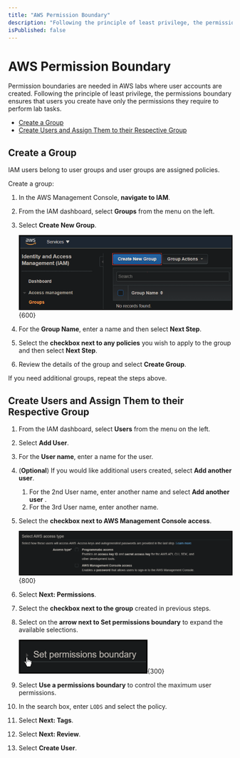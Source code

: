 ```yaml
---
title: "AWS Permission Boundary"
description: "Following the principle of least privilege, the permissions boundary ensures that users you create have only the permissions they require to perform lab tasks."
isPublished: false
---
```


# AWS Permission Boundary 

Permission boundaries are needed in AWS labs where user accounts are created.
Following the principle of least privilege, the permissions boundary ensures that users you create have only the permissions they require to perform lab tasks.  

- [Create a Group](#create-a-group)
- [Create Users and Assign Them to their Respective Group](#create-users-and-assign-them-to-their-respective-group)

## Create a Group

IAM users belong to user groups and user groups are assigned policies. 

Create a group: 

1. In the AWS Management Console, **navigate to IAM**. 
1. From the IAM dashboard, select **Groups** from the menu on the left. 
1. Select **Create New Group**. 

    ![Create New Group](images/aws-create-new-group.png){600}
1. For the **Group Name**, enter a name and then select **Next Step**. 
1. Select the **checkbox next to any policies** you wish to apply to the group and then select **Next Step**. 
1. Review the details of the group and select **Create Group**. 

If you need additional groups, repeat the steps above. 

## Create Users and Assign Them to their Respective Group

1. From the IAM dashboard, select **Users** from the menu on the left.
1. Select **Add User**.
1. For the **User name**, enter a name for the user.
1. (**Optional**) If you would like additional users created, select **Add another user**. 
    1. For the 2nd User name, enter another name and select **Add another user**                              .
    1. For the 3rd User name, enter another name.
1. Select the **checkbox next to AWS Management Console access**.

    ![AWS Management Console access](images/aws-management-console-access.png){800}
1. Select **Next: Permissions**.
1. Select the **checkbox next to the group** created in previous steps.
1. Select on the **arrow next to Set permissions boundary** to expand the available selections.

    ![Set permission boundary](images/set-permission-boundary.png){300}
1. Select **Use a permissions boundary** to control the maximum user permissions.
1. In the search box, enter `LODS` and select the policy.
1. Select **Next: Tags**.
1. Select **Next: Review**.
1. Select **Create User**.

